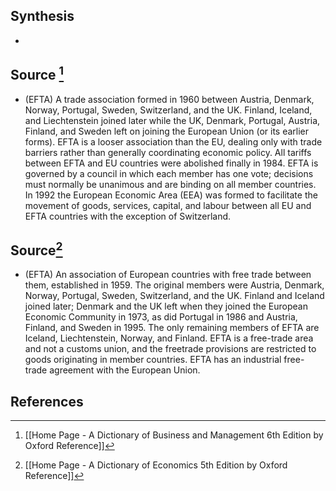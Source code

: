 ## Synthesis
- 
## Source [^1]
- (EFTA) A trade association formed in 1960 between Austria, Denmark, Norway, Portugal, Sweden, Switzerland, and the UK. Finland, Iceland, and Liechtenstein joined later while the UK, Denmark, Portugal, Austria, Finland, and Sweden left on joining the European Union (or its earlier forms). EFTA is a looser association than the EU, dealing only with trade barriers rather than generally coordinating economic policy. All tariffs between EFTA and EU countries were abolished finally in 1984. EFTA is governed by a council in which each member has one vote; decisions must normally be unanimous and are binding on all member countries. In 1992 the European Economic Area (EEA) was formed to facilitate the movement of goods, services, capital, and labour between all EU and EFTA countries with the exception of Switzerland.
## Source[^2]
- (EFTA) An association of European countries with free trade between them, established in 1959. The original members were Austria, Denmark, Norway, Portugal, Sweden, Switzerland, and the UK. Finland and Iceland joined later; Denmark and the UK left when they joined the European Economic Community in 1973, as did Portugal in 1986 and Austria, Finland, and Sweden in 1995. The only remaining members of EFTA are Iceland, Liechtenstein, Norway, and Finland. EFTA is a free-trade area and not a customs union, and the freetrade provisions are restricted to goods originating in member countries. EFTA has an industrial free-trade agreement with the European Union.
## References

[^1]: [[Home Page - A Dictionary of Business and Management 6th Edition by Oxford Reference]]
[^2]: [[Home Page - A Dictionary of Economics 5th Edition by Oxford Reference]]